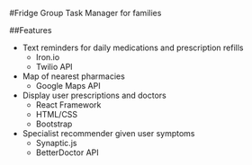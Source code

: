 #Fridge
Group Task Manager for families 


##Features 
* Text reminders for daily medications and prescription refills 
  * Iron.io
  * Twilio API 
* Map of nearest pharmacies 
  * Google Maps API
* Display user prescriptions and doctors 
  * React Framework
  * HTML/CSS 
  * Bootstrap 
* Specialist recommender given user symptoms
  * Synaptic.js 
  * BetterDoctor API 


